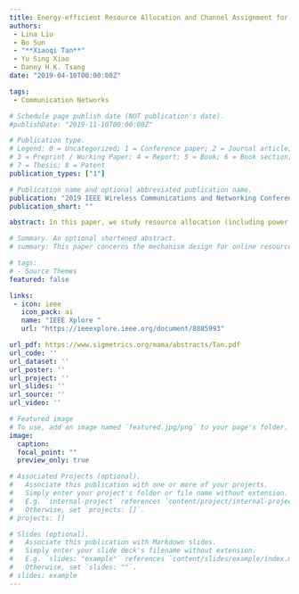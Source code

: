 ```yaml
---
title: Energy-efficient Resource Allocation and Channel Assignment for NOMA-based Mobile Edge Computing
authors:
 - Lina Liu
 - Bo Sun
 - "**Xiaoqi Tan**"
 - Yu Sing Xiao
 - Danny H.K. Tsang
date: "2019-04-10T00:00:00Z"

tags: 
 - Communication Networks

# Schedule page publish date (NOT publication's date).
#publishDate: "2019-11-10T00:00:00Z"

# Publication type.
# Legend: 0 = Uncategorized; 1 = Conference paper; 2 = Journal article;
# 3 = Preprint / Working Paper; 4 = Report; 5 = Book; 6 = Book section;
# 7 = Thesis; 8 = Patent
publication_types: ["1"]

# Publication name and optional abbreviated publication name.
publication: "2019 IEEE Wireless Communications and Networking Conference (WCNC)"
publication_short: ""

abstract: In this paper, we study resource allocation (including power and computation resources) and channel assignment in an uplink Non-orthogonal Multiple Access (NOMA)-based Mobile Edge Computing (MEC) system. Our objective is to minimize the total energy consumption of all users. The problem, however, is a non-convex combinatorial optimization problem. We first investigate the hidden convexity by reformulating the resource allocation problem when the channel assignment is given, and propose an efficient algorithm to allocate the resources by dual decomposition methods. Furthermore, we design a heuristic algorithm to decide the channel assignment leveraging the structural property in the reformulation. Extensive simulations verify that NOMA has great advantages over Orthogonal Multiple Access (OMA) in multi-user latency-intensive MEC systems.

# Summary. An optional shortened abstract.
# summary: This paper concerns the mechanism design for online resource allocation in a strategic setting. In this setting, a single supplier allocates capacity-limited resources to requests that arrive in a sequential and arbitrary manner. Each request is associated with an agent who may act selfishly to misreport the requirement and valuation of her request.

# tags:
# - Source Themes
featured: false

links:
 - icon: ieee
   icon_pack: ai
   name: "IEEE Xplore "
   url: "https://ieeexplore.ieee.org/document/8885993"

url_pdf: https://www.sigmetrics.org/mama/abstracts/Tan.pdf
url_code: ''
url_dataset: ''
url_poster: ''
url_project: ''
url_slides: ''
url_source: ''
url_video: ''

# Featured image
# To use, add an image named `featured.jpg/png` to your page's folder.
image:
  caption:
  focal_point: ""
  preview_only: true

# Associated Projects (optional).
#   Associate this publication with one or more of your projects.
#   Simply enter your project's folder or file name without extension.
#   E.g. `internal-project` references `content/project/internal-project/index.md`.
#   Otherwise, set `projects: []`.
# projects: []

# Slides (optional).
#   Associate this publication with Markdown slides.
#   Simply enter your slide deck's filename without extension.
#   E.g. `slides: "example"` references `content/slides/example/index.md`.
#   Otherwise, set `slides: ""`.
# slides: example
---
```


